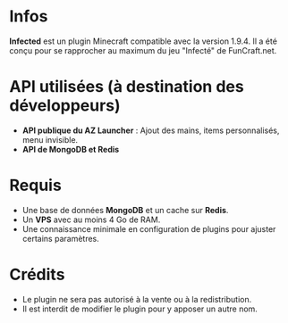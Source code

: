 # Infos
**Infected** est un plugin Minecraft compatible avec la version 1.9.4. Il a été conçu pour se rapprocher au maximum du jeu "Infecté" de FunCraft.net.

# API utilisées (à destination des développeurs)
- **API publique du AZ Launcher** : Ajout des mains, items personnalisés, menu invisible.
- **API de MongoDB et Redis**

# Requis
- Une base de données **MongoDB** et un cache sur **Redis**.
- Un **VPS** avec au moins 4 Go de RAM.
- Une connaissance minimale en configuration de plugins pour ajuster certains paramètres.

# Crédits
- Le plugin ne sera pas autorisé à la vente ou à la redistribution.
- Il est interdit de modifier le plugin pour y apposer un autre nom.
